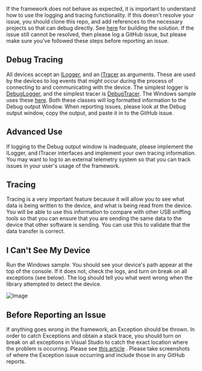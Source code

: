 If the framework does not behave as expected, it is important to understand how to use the logging and tracing functionality. If this doesn't resolve your issue, you should clone this repo, and add references to the necessary projects so that can debug directly. See [here](https://github.com/MelbourneDeveloper/Device.Net/wiki/Build-Issues) for building the solution. If the issue still cannot be resolved, then please log a GitHub issue, but please make sure you've followed these steps before reporting an issue.

## Debug Tracing
All devices accept an [ILogger](https://github.com/MelbourneDeveloper/Device.Net/blob/master/src/Device.Net/ILogger.cs), and an [ITracer](https://github.com/MelbourneDeveloper/Device.Net/blob/master/src/Device.Net/ITracer.cs) as arguments. These are used by the devices to log events that might occur during the process of connecting to and communicating with the device. The simplest logger is [DebugLogger](https://github.com/MelbourneDeveloper/Device.Net/blob/master/src/Device.Net/DebugLogger.cs), and the simplest tracer is [DebugTracer](https://github.com/MelbourneDeveloper/Device.Net/blob/master/src/Device.Net/DebugTracer.cs). The Windows sample uses these [here](https://github.com/MelbourneDeveloper/Device.Net/blob/7a4e566603238c915e3b311cce1ee3f48aa9c480/src/Usb.Net.WindowsSample/Program.cs#L23). Both these classes will log formatted information to the Debug output Window. When reporting issues, please look at the Debug output window, copy the output, and paste it in to the GitHub issue.

## Advanced Use
If logging to the Debug output window is inadequate, please implement the ILogger, and ITracer interfaces and implement your own tracing information. You may want to log to an external telemetry system so that you can track issues in your user's usage of the framework.

## Tracing
Tracing is a very important feature because it will allow you to see what data is being written to the device, and what is being read from the device. You will be able to use this information to compare with other USB sniffing tools so that you can ensure that you are sending the same data to the device that other software is sending. You can use this to validate that the data transfer is correct.

## I Can't See My Device
Run the Windows sample. You should see your device's path appear at the top of the console. If it does not, check the logs, and turn on break on all exceptions (see below). The log should tell you what went wrong when the library attempted to detect the device.

![Image](https://github.com/MelbourneDeveloper/Device.Net/blob/master/Images/WindowsSample.png)

## Before Reporting an Issue
If anything goes wrong in the framework, an Exception should be thrown. In order to catch Exceptions and obtain a stack trace, you should turn on break on all exceptions in Visual Studio to catch the exact location where the problem is occurring. Please see [this article](https://christianfindlay.com/2019/07/14/visual-studio-break-on-all-exceptions/) . Please take screenshots of where the Exception issue occurring and include those in any GitHub reports.